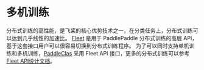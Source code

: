 # 多机训练

分布式训练的高性能，是飞桨的核心优势技术之一，在分类任务上，分布式训练可以达到几乎线性的加速比。
[Fleet](https://github.com/PaddlePaddle/Fleet) 是用于 PaddlePaddle 分布式训练的高层 API，基于这套接口用户可以很容易切换到分布式训练程序。
为了可以同时支持单机训练和多机训练，[PaddleClas](https://github.com/PaddlePaddle/PaddleClas) 采用 Fleet API 接口，更多的分布式训练可以参考 [Fleet API设计文档](https://github.com/PaddlePaddle/Fleet/blob/develop/README.md)。
